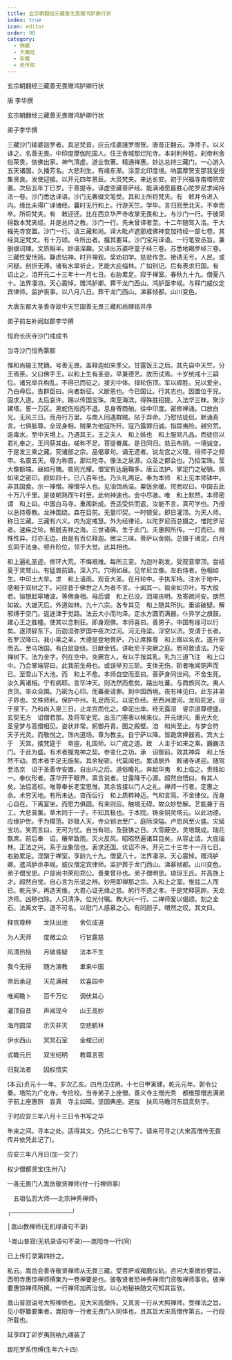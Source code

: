 ```yaml
---
title: 玄宗朝翻经三藏善无畏赠鸿胪卿行状
index: true
icon: editor
order: 90
category:
  - 佛藏
  - 大藏经
  - 杂藏
  - 史传部
---
```


  玄宗朝翻经三藏善无畏赠鸿胪卿行状  

唐 李华撰  

玄宗朝翻经三藏善无畏赠鸿胪卿行状  

弟子李华撰  

三藏沙门输婆迦罗者。具足梵音。应云戍婆誐罗僧贺。唐音正翻云。净师子。以义译之。名善无畏。中印度摩伽陀国人。住王舍城那烂陀寺。本刹利种姓。刹帝利舍俗荣贵。依佛出家。神气清虚。道业恢著。精通禅惠。妙达总持三藏门。一心游入五天诸国。久播芳名。大悲利生。有缘东渐。涂至北印度境。响震摩贺支那我皇授集贤良。发使迎接。以开元四年景辰。大赍梵夹。来达长安。初于兴福寺南塔院安置。次后五年丁巳岁。于菩提寺。译虚空藏菩萨经。能满诸愿最胜心陀罗尼求闻持法一卷。沙门悉达译语。沙门无著缀文笔受。其和上所将梵夹。有　敕并令进入内。缘比未得广译诸经。曩时无行和上。行游天竺。学毕。言归回至北天。不幸而卒。所将梵夹。有　敕迎还。比在西京华严寺收掌无畏和上。与沙门一行。于彼简得数本梵夹经。并是总持之教。沙门一行。先未曾译者至。十二年随驾入洛。于大福先寺安置。沙门一行。请三藏和尚。译大毗卢遮那成佛神变加持经一部七卷。其经具足梵文。有十万颂。今所出者。撮其要耳。沙门宝月译语。一行笔受丞旨。兼删缀词理。文质相半。妙谐深趣。又译出苏婆呼童子经三卷。苏悉地羯罗经三卷。三藏性爱恬简。静虑怗神。时开禅观。奖劝初学。慈悲作念。接诱无亏。人民。或问疑。剖折无滞。诸有水旱祈止。艺能大庇缁林。广如别记。后有表求归国。有　诏止之。洎开元二十三年十一月七日。右胁累足。寂于禅室。春秋九十九。僧夏八十。法界凄凉。天心震悼。赠鸿胪卿。葬干龙门西山。鸿胪亟李岘。与释门威仪定宾律师。监护丧事。以八月八日。葬干龙门西山。涕慕倾都。山川变色。  

大唐东都大圣善寺故中天竺国善无畏三藏和尚碑铭并序  

弟子前左补阙赵郡李华撰  

恒府长庆寺沙门戒成书  

当寺沙门恒秀篆额  

惟和尚输王梵嫡。号善无畏。盖释迦如来季父。甘露饭王之后。其先自中天竺。分王焉荼。父曰佛手王。以和上生有圣姿。早兼德艺。故历试焉。十岁统戒十三嗣位。诸兄举兵构乱。不得已而征之。接刃中体。捍轮伤顶。军以顺胜。兄以爱全。乃白母后。告群臣曰。向者新征。义断恩也。今已国让。行其志也。因置位于兄。固求入道。太后哀许。赐以传国宝珠。南至海滨。得殊胜招提。入法华三昧。聚沙建塔。誓一万区。黑蛇伤指而不退。息身寄商舶。往中印度。密修禅诵。口放白光。无风三日。而舟行万里。与商人同遇群贼。阽于弃命。乃慰怗徒侣。默诵真言。七俱胝尊。全现身相。贼果为他寇所歼。寇乃露罪归诚。指踪夷险。越穷荒。逾毒水。至中天境上。乃遇其王。王之夫人　和上姊也　和上服同凡品。而徒侣以君礼奉之。王问获其由。嗟称不足。菩提眷属。是日同归。慈云布阴。一境诚变。于是发三乘之藏。究诸部之宗。品偈章句。诵无遗者。说龙宫之义理。得师子之频申。名震五天。尊为称首。那烂陀寺。像法之泉源。众圣之都会也。乃拾宝珠。莹大像额端。昼如月魄。夜则光耀。僧宝有达磨鞠多。唐云法护。掌定门之秘钥。佩如来之密印。颜如四十。已八百年也。乃头礼两足。奉为本师　和上见本师钵中。非其国食。示一禅僧。禅僧华人也。见油饵尚温。粟饭余暖。愕而叹曰。中国去此十万八千里。是彼朝熟而午时至。此何神速也。会中尽骇。唯　和上默然。本师密谓　和上曰。中国白马寺。重阁新成。吾适受供而返。汝能不言。真可学也。乃授以总持尊教。龙神围绕。森在目前。无量印契。一时顿受。即日灌顶。为天人师。称日三藏。三藏有六义。内为定戒慧。外为经律论。以陀罗尼而总摄之。惟陀罗尼者。速疾之轮。解脱吉祥之海。三世诸佛。生于此门。夫惠照所传。一灯而已。根殊性异。灯亦无边。由是有百亿释迦。微尘三昧。菩萨以金刚。总摄于诸定。白月玄同于法身。顿升阶位。邻于大觉。此其相也。  

和上遍礼圣迹。修环大荒。不悔艰难。每所三至。为迦叶剃发。受观音摩顶。尝结夏于灵鹫山。有猛兽前路。深入穴。穴明如昼。见牟尼立像。左右侍者。色相如生。中印土大旱。求　和上请雨。观音大圣。在月轮中。手执军持。注水于地中。感咽于双树之下。问往昔于佛世之人为者不言。十闻其一。锻金如贝叶。写大般若。镕银起窣堵波。等佛身相。母后谓　和上已没。泪竭丧明。及寄疏问安。朗然如故。大雄灭后。外道如林。九十六宗。各专其见　和上随其所执。垂谕破疑。解邪缚于空门。返迷津于觉路。法云大小而均泽。定水方圆而满器。仆异学之旗鼓。建心王之胜幢。使其以念制狂。即身观佛。本师喜曰。善男子。中国有缘可以行矣。遂顶辞东下。历迦湿弥罗国中夜次过河。河无舟梁。浮空以济。受谓于长者。有罗汉降曰。我小乘之圣。大德是登地菩萨。乃让席推尊　和上赠以名衣。遂升空而去。至乌场国。有白鼠旋绕。日献金钱。讲毗尼于突厥之庭。而可敦请法。乃安禅树下。法为金字。列在空中。突厥宫人。有以手按其乳。乳为三道飞注　和上口中。乃合掌端容曰。此我前生母也。或误举刃三斫。支体无伤。斫者唯闻铜声而已。至雪山下大池。而　和上不愈。本师自空而至曰。菩萨身同世间。不舍生死。汝久离诸相。宁有病耶。言毕冲天。则洗然而愈矣。路出吐蕃。与商旅同次。夷人贪货。率众合围。乃密为心印。而蕃豪请罪。到中国西境。夜有神见曰。此东非弟子界也。文殊师利。保护中州。礼足而灭。以驼负经。至西洲渡河。龙陷驼足。没于泉下。乃和尚入泉三日。止龙宫而化之。牵驼出岸。经无露湿　睿宗道尊德盛。玄契无方　诏僧若那。及将军史宪。出玉门塞表以候来仪。开元继兴。重光大化　圣皇梦与高僧相见。姿状非常。躬御丹青。图之殿壁。洎　和尚至止。与梦合符　天子光灵。而敬悦之。饰内道场。尊为教主。自宁萨以降。皆跪席捧器焉。宾大士于　天宫。接梵筵于　帝座。礼国师。以广成之道。致　人主于如来之乘。巍巍法门。于此为盛。有术者握鬼神之契。参变化之功。承　诏御前。效其神异　和上恬然不动。而术者手足无施矣。其余秘密。代莫闻也。累请居外　敕诸寺递迎。随驾至洛京　诏于圣善寺安置。自出内之后。道俗瞻礼。奔起华夷　和上临之。贵贱如一。奉仪形者。莲华开于眼界。禀言说者。甘露降于心源。超然自悟曰。有其人矣。法侣高标。唯尊奉长老宝思惟。其余皆接以门人之礼。禅师一行者。定惠之余。术穷天地。有所未达。咨而后行　和上质粹神迈。气和言简。不舍律仪。而身心自在。下离宴坐。而愿力俱圆。有来则应。触境无碍。故众妙愁解。艺能兼于百工。大悲普薰。草木同于一子。不知其极也。于本院。铸金铜灵塔云。以此功德。应缘护世。手为模范。妙极人天。寺众销冶至广。庭际深隘。卢恐风至火盛。灾延宝坊。笑而言曰。无可为忧。自当有验。及鼓铸之日。大雪蔽空。灵塔既成。瑞花飘席。前后奉　诏。穰旱致雨。灭火反风。昭昭然遍诸耳目矣。从容止请。大庇缁林。正法之兴。系于龙象信也。表求还国。优诏不许。开元二十三年十一月七日。右胁累足。涅槃于禅室。享龄九十九。僧夏八十。法界凄凉。天心震悼。赠鸿胪卿。遣鸿胪丞李岘。威仪僧定宾律师。监护葬于龙门西山。涕慕倾都。山川变色。弟子僧宝思。户部尚书荣阳郑公。善果曾孙也。弟子僧明思。琅玡王氏。并高族上才。超然自觉。自心言为乐说之辨。妙用即禅那之宗。入和上之室。惟兹二人而已。乾元岁。再造天维。大君心证无缘之慈。躬行不遗之孝。于是梵释扈跸。天龙济师。凶秽扫除。人只清净。位光付嘱。教大兴一行。二禅师爰以偈颂。刻之金石。法离文字。道不可名。以慰门人感慕之心。有同颜子。喟然之叹。其文曰。  

释宫尊种　　龙扶出池　　舍位成道  

为人天师　　度微尘众　　行甘露慈  

风清热恼　　月破昏疑　　法本不生  

我今无得　　随方演教　　聿来中国  

帝后承迎　　天花满裓　　欢喜园中  

唯闻瞻卜　　百千万亿　　调伏其心  

灌顶自昔　　声闻现今　　山王高妙  

海月圆深　　示灭非灭　　空悲鹤林  

伊水西山　　冥冥石室　　金棺已闭  

式瞻元日　　双宝绍明　　教尊言密  

归我法者　　因权悟实  

(本云)贞元十一年。岁次乙亥。四月戊戌朔。十七日甲寅建。乾元元年。郭令公奏。塔院为广化寺。专捡校。当寺弟子上座僧。善义寺主僧光秀　都维那僧志满弟子前上座惠照　昙真　寺主如璋。坚固典座。道岌　扶风马瞻河东屈贲刻字。  

于时应安三年八月十三日令书写之毕  

年来之间。寻本之处。适得其文。仍托二仁令写了。请来可寻之(大宋高僧传无畏传并依凭此记了)。  

应安三年八月日(加一交了)  

权少僧都贤宝(生卅八)  

一善无畏门人嵩岳敬贤禅师(付一行禅师事)  

　五祖弘忍大师──北宗神秀禅师┐  

┌──────────────┘  

│嵩山教禅师(无机绿语句不录)  

└嵩山普寂(无机录语句不录)──嵩阳寺一行(同)  

已上传灯录第四抄之。  

私云。嵩岳会善寺敬贤禅师从无畏三藏。受菩萨戒羯磨仪轨。咨问大乘微妙要旨。西明寺惠惊禅师撰集为一卷禅要是也。彼敬贤者恐神秀禅师门资敬禅师事欤。彼禅要惠惊禅师所撰。一行禅师加再治欤。以心地秘袂随文可知其旨欤。  

嵩山普寂谥号大照禅师也。见大宋高僧传。又真言一行从大照禅师。受禅法之旨。见小野纂要集者。嵩阳寺一行者无畏门人同体也。且其旨大宋高僧传第五。一行段所载也。  

延享四丁卯岁夷则衲九缮装了  

跋陀罗系怛缚(生年六十四)  

